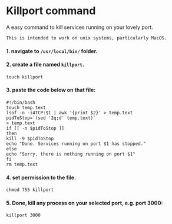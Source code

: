 # Killport command
A easy command to kill services running on your lovely port.
```
This is intended to work on unix systems, particularly MacOS.
```

#### 1. navigate to `/usr/local/bin/` folder.
#### 2. create a file named `killport`. 
```
touch killport
```
#### 3. paste the code below on that file:
```
#!/bin/bash
touch temp.text
lsof -n -i4TCP:$1 | awk '{print $2}' > temp.text
pidToStop=`(sed '2q;d' temp.text)`
> temp.text
if [[ -n $pidToStop ]]
then
kill -9 $pidToStop
echo "Done. Services running on port $1 has stopped."
else
echo "Sorry, there is nothing running on port $1"
fi
rm temp.text
```
#### 4. set permission to the file.
```
chmod 755 killport
```
#### 5. Done, kill any process on your selected port, e.g. port 3000:
```
killport 3000
```
